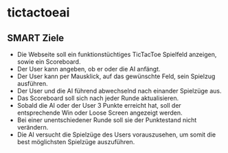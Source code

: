 # tictactoeai

## SMART Ziele

- Die Webseite soll ein funktionstüchtiges TicTacToe Spielfeld anzeigen, sowie ein Scoreboard.
- Der User kann angeben, ob er oder die AI anfängt.
- Der User kann per Mausklick, auf das gewünschte Feld, sein Spielzug ausführen.
- Der User und die AI führend abwechselnd nach einander Spielzüge aus.
- Das Scoreboard soll sich nach jeder Runde aktualisieren.
- Sobald die AI oder der User 3 Punkte erreicht hat, soll der entsprechende Win oder Loose Screen angezeigt werden.
- Bei einer unentschiedener Runde soll sie der Punktestand nicht verändern.
- Die AI versucht die Spielzüge des Users vorauszusehen, um somit die best möglichsten Spielzüge auszuführen.
